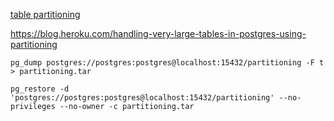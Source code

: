 [table partitioning](https://dba.stackexchange.com/questions/106014/how-to-partition-existing-table-in-postgres)

https://blog.heroku.com/handling-very-large-tables-in-postgres-using-partitioning

```shell
pg_dump postgres://postgres:postgres@localhost:15432/partitioning -F t > partitioning.tar
```

```shell
pg_restore -d 'postgres://postgres:postgres@localhost:15432/partitioning' --no-privileges --no-owner -c partitioning.tar
```
 
